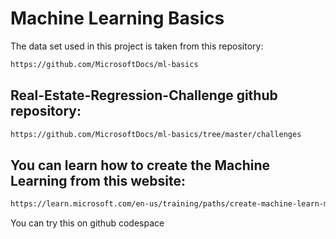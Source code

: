 # Machine Learning Basics

The data set used in this project is taken from this repository:
```bash
https://github.com/MicrosoftDocs/ml-basics
```

## Real-Estate-Regression-Challenge github repository:
```bash
https://github.com/MicrosoftDocs/ml-basics/tree/master/challenges
```
## You can learn how to create the Machine Learning from this website:
```bash
https://learn.microsoft.com/en-us/training/paths/create-machine-learn-models/
```
You can try this on github codespace
